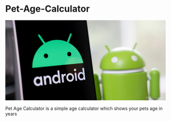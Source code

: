 # Pet-Age-Calculator


![](img/android_2019_logo_2.jpg)



Pet Age Calculator is a simple age calculator which shows your pets age in years
